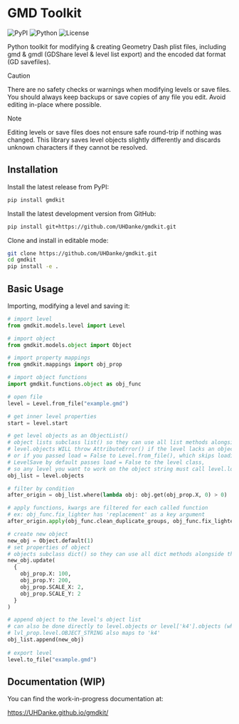 # GMD Toolkit

![PyPI](https://img.shields.io/pypi/v/gmdkit?style=flat-square)
![Python](https://img.shields.io/pypi/pyversions/gmdkit?style=flat-square)
![License](https://img.shields.io/badge/license-MIT-blue?style=flat-square)

Python toolkit for modifying & creating Geometry Dash plist files, including gmd & gmdl (GDShare level & level list export) and the encoded dat format (GD savefiles).


> [!CAUTION]
> There are no safety checks or warnings when  modifying levels or save files. You should always keep backups or save copies of any file you edit. Avoid editing in-place where possible.

> [!NOTE]
> Editing levels or save files does not ensure safe round-trip if nothing was changed. This library saves level objects slightly differently and discards unknown characters if they cannot be resolved.


## Installation

Install the latest release from PyPI:

```bash
pip install gmdkit
```

Install the latest development version from GitHub:

```bash
pip install git+https://github.com/UHDanke/gmdkit.git
```

Clone and install in editable mode:

```bash
git clone https://github.com/UHDanke/gmdkit.git
cd gmdkit
pip install -e .
```

## Basic Usage

Importing, modifying a level and saving it:

```python
# import level
from gmdkit.models.level import Level

# import object
from gmdkit.models.object import Object

# import property mappings
from gmdkit.mappings import obj_prop

# import object functions
import gmdkit.functions.object as obj_func

# open file
level = Level.from_file("example.gmd")

# get inner level properties
start = level.start

# get level objects as an ObjectList()
# object lists subclass list() so they can use all list methods alongside the ones defined by ListClass
# level.objects WILL throw AttributeError() if the level lacks an object string,
# or if you passed load = False to Level.from_file(), which skips loading objects
# LevelSave by default passes load = False to the level class,
# so any level you want to work on the object string must call level.load() first
obj_list = level.objects

# filter by condition
after_origin = obj_list.where(lambda obj: obj.get(obj_prop.X, 0) > 0)

# apply functions, kwargs are filtered for each called function
# ex: obj_func.fix_lighter has 'replacement' as a key argument
after_origin.apply(obj_func.clean_duplicate_groups, obj_func.fix_lighter, replacement=0)

# create new object
new_obj = Object.default(1)
# set properties of object
# objects subclass dict() so they can use all dict methods alongside the ones defined by DictClass
new_obj.update(
  {
    obj_prop.X: 100,
    obj_prop.Y: 200,
    obj_prop.SCALE_X: 2,
    obj_prop.SCALE_Y: 2
  }
)

# append object to the level's object list
# can also be done directly to level.objects or level['k4'].objects (which level.objects references)
# lvl_prop.level.OBJECT_STRING also maps to 'k4'
obj_list.append(new_obj)
    
# export level
level.to_file("example.gmd")
```

## Documentation (WIP)

You can find the work-in-progress documentation at:  

https://UHDanke.github.io/gmdkit/
